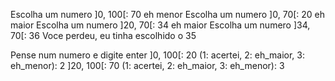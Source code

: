 
Escolha um numero ]0, 100[: 70
eh menor
Escolha um numero ]0, 70[: 20
eh maior
Escolha um numero ]20, 70[: 34
eh maior
Escolha um numero ]34, 70[: 36
Voce perdeu, eu tinha escolhido o 35


Pense num numero e digite enter
]0, 100[: 20 
(1: acertei, 2: eh_maior, 3: eh_menor): 2
]20, 100[: 70
(1: acertei, 2: eh_maior, 3: eh_menor): 3



